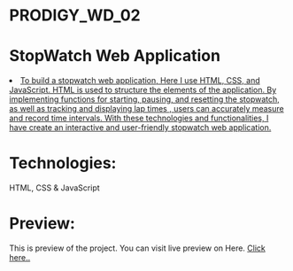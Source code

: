 # PRODIGY_WD_02

# StopWatch Web Application
<u><li>To build a stopwatch web application, Here I use HTML, CSS, and JavaScript. HTML is used to structure the elements of the application. By implementing functions for starting, pausing, and resetting the stopwatch, as well as tracking and displaying lap times , users can accurately measure and record time intervals. With these technologies and functionalities, I have create an interactive and user-friendly stopwatch web application.</li></u>

# Technologies:
HTML, CSS & JavaScript

# Preview:
This is preview of the project. You can visit live preview on Here.
    [Click here..](https://stop-watch-task.netlify.app)
